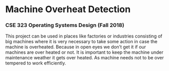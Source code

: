 # Machine Overheat Detection
### CSE 323 Operating Systems Design (Fall 2018)
This project can be used in places like factories or industries consisting of big machines where it is very necessary to take some action in case the machine is overheated. Because in open eyes we don’t get it if our machines are over heated or not. It is important to keep the machine under maintenance weather it gets over heated. As machine needs not to be over tempered to work efficiently.
